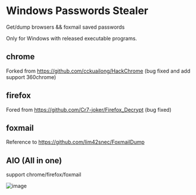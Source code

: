 # Windows Passwords Stealer

Get/dump browsers && foxmail saved passwords

Only for Windows with released executable programs.

## chrome

Forked from https://github.com/cckuailong/HackChrome
(bug fixed and add support 360chrome)

## firefox

Fored from https://github.com/Cr7-joker/Firefox_Decrypt
(bug fixed)

## foxmail

Reference to https://github.com/lim42snec/FoxmailDump


## AIO (All in one)
support chrome/firefox/foxmail

![image](https://raw.githubusercontent.com/jlvsjp/browser_password_hacker/master/aio.jpg)
